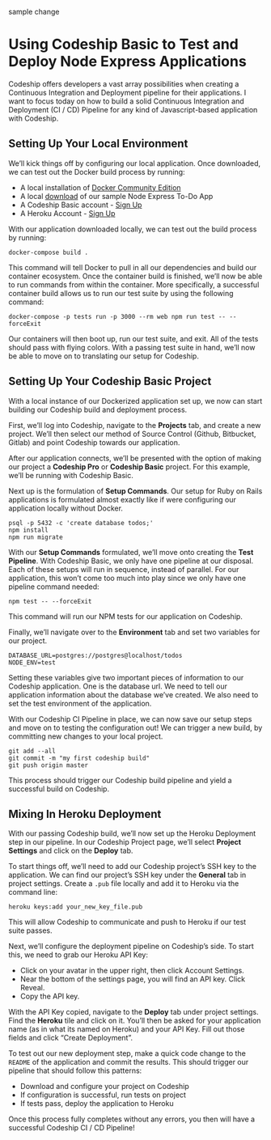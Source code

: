 
sample change

# Using Codeship Basic to Test and Deploy Node Express Applications
Codeship offers developers a vast array possibilities when creating a Continuous Integration and Deployment pipeline for their applications. I want to focus today on how to build a solid Continuous Integration and Deployment (CI / CD) Pipeline for any kind of Javascript-based application with Codeship.

## Setting Up Your Local Environment
We’ll kick things off by configuring our local application. Once downloaded, we can test out the Docker build process by running:

* A local installation of [Docker Community Edition](https://www.docker.com/community-edition)
* A local [download](https://github.com/hiimtaylorjones/nodejs-express-todoapp) of our sample  Node Express To-Do App
* A Codeship Basic account - [Sign Up](https://signup.heroku.com/)
* A Heroku Account - [Sign Up](https://app.codeship.com/registrations/new?utm_source=NavBar)

With our application downloaded locally, we can test out the build process by running:

```
docker-compose build .
```

This command will tell Docker to pull in all our dependencies and build our container ecosystem.  Once the container build is finished, we’ll now be able to run commands from within the container. More specifically, a successful container build allows us to run our test suite by using the following command:

```
docker-compose -p tests run -p 3000 --rm web npm run test -- --forceExit
```

Our containers will then boot up, run our test suite, and exit. All of the tests should pass with flying colors. With a passing test suite in hand, we’ll now be able to move on to translating our setup for Codeship.

## Setting Up Your Codeship Basic Project
With a local instance of our Dockerized application set up, we now can start building our Codeship build and deployment process.

First, we’ll log into Codeship, navigate to the **Projects** tab, and create a new project. We’ll then select our method of Source Control (Github, Bitbucket, Gitlab) and point Codeship towards our application.

After our application connects, we’ll be presented with the option of making our project a **Codeship Pro** or **Codeship Basic** project. For this example, we’ll be running with Codeship Basic.

Next up is the formulation of  **Setup Commands**. Our setup for Ruby on Rails applications is formulated almost exactly like if were configuring our application locally without Docker.

```
psql -p 5432 -c 'create database todos;'
npm install
npm run migrate
```

With our **Setup Commands** formulated, we’ll move onto creating the **Test Pipeline**. With Codeship Basic, we only have one pipeline at our disposal. Each of these setups will run in sequence, instead of parallel. For our application, this won’t come too much into play since we only have one pipeline command needed:

```
npm test -- --forceExit
```

This command will run our NPM tests for our application on Codeship.

Finally, we’ll navigate over to the **Environment** tab and set two variables for our project.

```
DATABASE_URL=postgres://postgres@localhost/todos
NODE_ENV=test
```

Setting these variables give two important pieces of information to our Codeship application. One is the database url. We need to tell our application information about the database we’ve created. We also need to set the test environment of the application.

With our Codeship CI Pipeline in place, we can now save our setup steps and move on to testing the configuration out! We can trigger a new build, by committing new changes to your local project.

```
git add --all
git commit -m "my first codeship build"
git push origin master
```

This process should trigger our Codeship build pipeline and yield a successful build on Codeship.

##  Mixing In Heroku Deployment
With our passing Codeship build, we’ll now set up the Heroku Deployment step in our pipeline. In our Codeship Project page, we’ll select **Project Settings** and click on the **Deploy** tab.

To start things off, we’ll need to add our Codeship project’s SSH key to the application. We can find our project’s SSH key under the **General** tab in project settings. Create a `.pub` file locally and add it to Heroku via the command line:

```
heroku keys:add your_new_key_file.pub
```

This will allow Codeship to communicate and push to Heroku if our test suite passes.

Next, we’ll configure the deployment pipeline on Codeship’s side. To start this, we need to grab our Heroku API Key:

* Click on your avatar in the upper right, then click Account Settings.
* Near the bottom of the settings page, you will find an API key. Click Reveal.
* Copy the API key.

With the API Key copied, navigate to the **Deploy** tab under project settings. Find the **Heroku** tile and click on it. You’ll then be asked for your application name (as in what its named on Heroku) and your API Key. Fill out those fields and click “Create Deployment”.

To test out our new deployment step, make a quick code change to the `README` of the application and commit the results. This should trigger our pipeline that should follow this patterns:

* Download and configure your project on Codeship
* If configuration is successful, run tests on project
* If tests pass, deploy the application to Heroku

Once this process fully completes without any errors, you then will have a successful Codeship CI / CD Pipeline!

